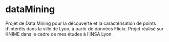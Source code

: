 # dataMining
Projet de Data Mining pour la découverte et la caractérisation de points d'intérêts dans la ville de Lyon, à partir de données Flickr.
Projet réalisé sur KNIME dans le cadre de mes études à l'INSA Lyon.